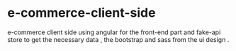 # e-commerce-client-side
e-commerce client side using angular for the front-end part and fake-api store to get the necessary data , the bootstrap and sass from the ui design .
